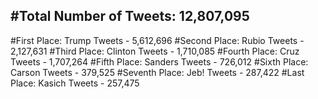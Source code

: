 #Total Number of Tweets: 12,807,095 
---
#First Place: Trump Tweets - 5,612,696
#Second Place: Rubio Tweets - 2,127,631
#Third Place: Clinton Tweets - 1,710,085
#Fourth Place: Cruz Tweets - 1,707,264
#Fifth Place: Sanders Tweets - 726,012
#Sixth Place: Carson Tweets - 379,525
#Seventh Place: Jeb! Tweets - 287,422
#Last Place: Kasich Tweets - 257,475
